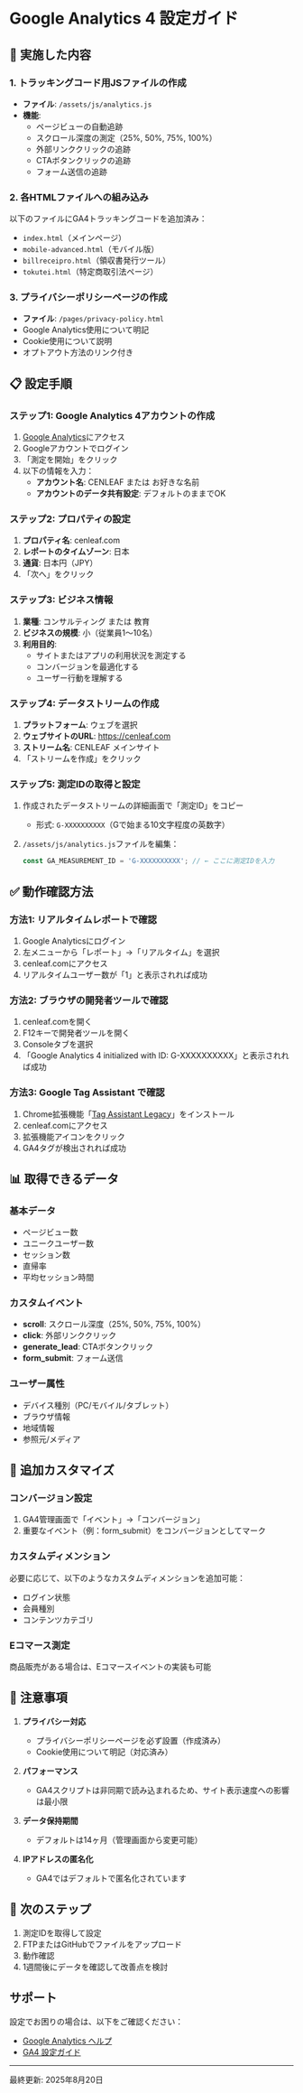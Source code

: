 # Google Analytics 4 設定ガイド

## 🎯 実施した内容

### 1. トラッキングコード用JSファイルの作成
- **ファイル**: `/assets/js/analytics.js`
- **機能**:
  - ページビューの自動追跡
  - スクロール深度の測定（25%, 50%, 75%, 100%）
  - 外部リンククリックの追跡
  - CTAボタンクリックの追跡
  - フォーム送信の追跡

### 2. 各HTMLファイルへの組み込み
以下のファイルにGA4トラッキングコードを追加済み：
- `index.html`（メインページ）
- `mobile-advanced.html`（モバイル版）
- `billreceipro.html`（領収書発行ツール）
- `tokutei.html`（特定商取引法ページ）

### 3. プライバシーポリシーページの作成
- **ファイル**: `/pages/privacy-policy.html`
- Google Analytics使用について明記
- Cookie使用について説明
- オプトアウト方法のリンク付き

## 📋 設定手順

### ステップ1: Google Analytics 4アカウントの作成

1. [Google Analytics](https://analytics.google.com/)にアクセス
2. Googleアカウントでログイン
3. 「測定を開始」をクリック
4. 以下の情報を入力：
   - **アカウント名**: CENLEAF または お好きな名前
   - **アカウントのデータ共有設定**: デフォルトのままでOK

### ステップ2: プロパティの設定

1. **プロパティ名**: cenleaf.com
2. **レポートのタイムゾーン**: 日本
3. **通貨**: 日本円（JPY）
4. 「次へ」をクリック

### ステップ3: ビジネス情報

1. **業種**: コンサルティング または 教育
2. **ビジネスの規模**: 小（従業員1〜10名）
3. **利用目的**: 
   - サイトまたはアプリの利用状況を測定する
   - コンバージョンを最適化する
   - ユーザー行動を理解する

### ステップ4: データストリームの作成

1. **プラットフォーム**: ウェブを選択
2. **ウェブサイトのURL**: https://cenleaf.com
3. **ストリーム名**: CENLEAF メインサイト
4. 「ストリームを作成」をクリック

### ステップ5: 測定IDの取得と設定

1. 作成されたデータストリームの詳細画面で「測定ID」をコピー
   - 形式: `G-XXXXXXXXXX`（Gで始まる10文字程度の英数字）

2. `/assets/js/analytics.js`ファイルを編集：
   ```javascript
   const GA_MEASUREMENT_ID = 'G-XXXXXXXXXX'; // ← ここに測定IDを入力
   ```

## ✅ 動作確認方法

### 方法1: リアルタイムレポートで確認

1. Google Analyticsにログイン
2. 左メニューから「レポート」→「リアルタイム」を選択
3. cenleaf.comにアクセス
4. リアルタイムユーザー数が「1」と表示されれば成功

### 方法2: ブラウザの開発者ツールで確認

1. cenleaf.comを開く
2. F12キーで開発者ツールを開く
3. Consoleタブを選択
4. 「Google Analytics 4 initialized with ID: G-XXXXXXXXXX」と表示されれば成功

### 方法3: Google Tag Assistant で確認

1. Chrome拡張機能「[Tag Assistant Legacy](https://chrome.google.com/webstore/detail/tag-assistant-legacy-by-g/kejbdjndbnbjgmefkgdddjlbokphdefk)」をインストール
2. cenleaf.comにアクセス
3. 拡張機能アイコンをクリック
4. GA4タグが検出されれば成功

## 📊 取得できるデータ

### 基本データ
- ページビュー数
- ユニークユーザー数
- セッション数
- 直帰率
- 平均セッション時間

### カスタムイベント
- **scroll**: スクロール深度（25%, 50%, 75%, 100%）
- **click**: 外部リンククリック
- **generate_lead**: CTAボタンクリック
- **form_submit**: フォーム送信

### ユーザー属性
- デバイス種別（PC/モバイル/タブレット）
- ブラウザ情報
- 地域情報
- 参照元/メディア

## 🔧 追加カスタマイズ

### コンバージョン設定
1. GA4管理画面で「イベント」→「コンバージョン」
2. 重要なイベント（例：form_submit）をコンバージョンとしてマーク

### カスタムディメンション
必要に応じて、以下のようなカスタムディメンションを追加可能：
- ログイン状態
- 会員種別
- コンテンツカテゴリ

### Eコマース測定
商品販売がある場合は、Eコマースイベントの実装も可能

## 📝 注意事項

1. **プライバシー対応**
   - プライバシーポリシーページを必ず設置（作成済み）
   - Cookie使用について明記（対応済み）

2. **パフォーマンス**
   - GA4スクリプトは非同期で読み込まれるため、サイト表示速度への影響は最小限

3. **データ保持期間**
   - デフォルトは14ヶ月（管理画面から変更可能）

4. **IPアドレスの匿名化**
   - GA4ではデフォルトで匿名化されています

## 🚀 次のステップ

1. 測定IDを取得して設定
2. FTPまたはGitHubでファイルをアップロード
3. 動作確認
4. 1週間後にデータを確認して改善点を検討

## サポート

設定でお困りの場合は、以下をご確認ください：
- [Google Analytics ヘルプ](https://support.google.com/analytics)
- [GA4 設定ガイド](https://support.google.com/analytics/answer/9304153)

---
最終更新: 2025年8月20日